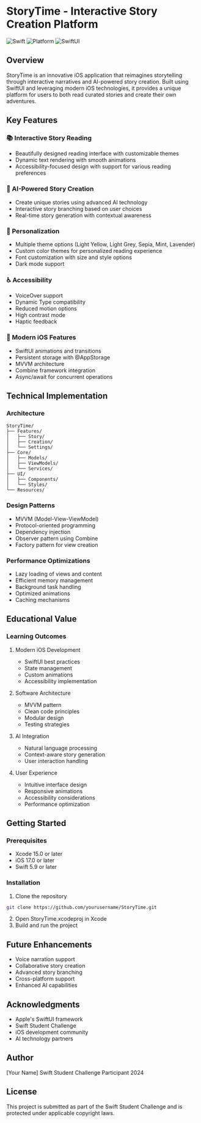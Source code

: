 # StoryTime - Interactive Story Creation Platform
![Swift](https://img.shields.io/badge/Swift-5.9-orange.svg)
![Platform](https://img.shields.io/badge/Platform-iOS%2017.0-blue.svg)
![SwiftUI](https://img.shields.io/badge/SwiftUI-4.0-purple.svg)

## Overview
StoryTime is an innovative iOS application that reimagines storytelling through interactive narratives and AI-powered story creation. Built using SwiftUI and leveraging modern iOS technologies, it provides a unique platform for users to both read curated stories and create their own adventures.

## Key Features

### 📚 Interactive Story Reading
- Beautifully designed reading interface with customizable themes
- Dynamic text rendering with smooth animations
- Accessibility-focused design with support for various reading preferences

### 🤖 AI-Powered Story Creation
- Create unique stories using advanced AI technology
- Interactive story branching based on user choices
- Real-time story generation with contextual awareness

### 🎨 Personalization
- Multiple theme options (Light Yellow, Light Grey, Sepia, Mint, Lavender)
- Custom color themes for personalized reading experience
- Font customization with size and style options
- Dark mode support

### ♿️ Accessibility
- VoiceOver support
- Dynamic Type compatibility
- Reduced motion options
- High contrast mode
- Haptic feedback

### 📱 Modern iOS Features
- SwiftUI animations and transitions
- Persistent storage with @AppStorage
- MVVM architecture
- Combine framework integration
- Async/await for concurrent operations

## Technical Implementation

### Architecture
```
StoryTime/
├── Features/
│   ├── Story/
│   ├── Creation/
│   └── Settings/
├── Core/
│   ├── Models/
│   ├── ViewModels/
│   └── Services/
├── UI/
│   ├── Components/
│   └── Styles/
└── Resources/
```

### Design Patterns
- MVVM (Model-View-ViewModel)
- Protocol-oriented programming
- Dependency injection
- Observer pattern using Combine
- Factory pattern for view creation

### Performance Optimizations
- Lazy loading of views and content
- Efficient memory management
- Background task handling
- Optimized animations
- Caching mechanisms

## Educational Value

### Learning Outcomes
1. Modern iOS Development
   - SwiftUI best practices
   - State management
   - Custom animations
   - Accessibility implementation

2. Software Architecture
   - MVVM pattern
   - Clean code principles
   - Modular design
   - Testing strategies

3. AI Integration
   - Natural language processing
   - Context-aware story generation
   - User interaction handling

4. User Experience
   - Intuitive interface design
   - Responsive animations
   - Accessibility considerations
   - Performance optimization

## Getting Started

### Prerequisites
- Xcode 15.0 or later
- iOS 17.0 or later
- Swift 5.9 or later

### Installation
1. Clone the repository
```bash
git clone https://github.com/yourusername/StoryTime.git
```
2. Open StoryTime.xcodeproj in Xcode
3. Build and run the project

## Future Enhancements
- Voice narration support
- Collaborative story creation
- Advanced story branching
- Cross-platform support
- Enhanced AI capabilities

## Acknowledgments
- Apple's SwiftUI framework
- Swift Student Challenge
- iOS development community
- AI technology partners

## Author
[Your Name]
Swift Student Challenge Participant 2024

## License
This project is submitted as part of the Swift Student Challenge and is protected under applicable copyright laws. 